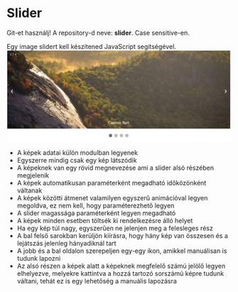 # Slider

Git-et használj! A repository-d neve: **slider**. Case sensitive-en.

Egy image slidert kell készítened JavaScript segítségével.  
![Slider](./slider.jpg)  

- A képek adatai külön modulban legyenek
- Egyszerre mindig csak egy kép látszódik
- A képeknek van egy rövid megnevezése ami a slider alsó részében megjelenik
- A képek automatikusan paraméterként megadható időközönként váltanak
- A képek közötti átmenet valamilyen egyszerű animációval legyen megoldva, ez nem kell, hogy paraméterezhető legyen
- A slider magassága paraméterként legyen megadható
- A képek minden esetben töltsék ki rendelkezésre álló helyet
- Ha egy kép túl nagy, egyszerűen ne jelenjen meg a felesleges rész
- A bal felső sarokban kerüljön kiírásra, hogy hány kép van összesen és a lejátszás jelenleg hányadiknál tart
- A jobb és a bal oldalon szerepeljen egy-egy ikon, amikkel manuálisan is tudunk lapozni 
- Az alsó részen a képek alatt a képeknek megfelelő számú jelölő legyen elhelyezve, melyekre kattintva a hozzá tartozó sorszámú képre tudunk váltani, tehát ez is egy lehetőség a manuális lapozásra
